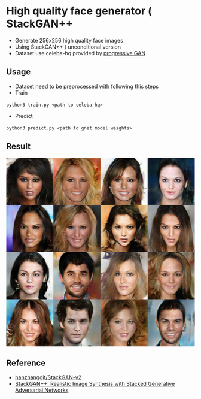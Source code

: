 #	High quality face generator ( StackGAN++
*	Generate 256x256 high quality face images
*	Using StackGAN++ ( unconditional version
*	Dataset use celeba-hq provided by [progressive GAN](https://github.com/tkarras/progressive_growing_of_gans/tree/original-theano-version)

##	Usage
*	Dataset need to be preprocessed with following [this steps](https://github.com/willylulu/celeba-hq-modified)
*	Train

`python3 train.py <path to celeba-hq>`

*	Predict

`python3 predict.py <path to gnet model weights>`

##	Result
<img src="https://github.com/willylulu/GanExample/blob/master/HQ_FaceCreation_StackGANv2/fakefaces/face5.png?raw=true">

##	Reference
*	[hanzhanggit/StackGAN-v2](https://github.com/hanzhanggit/StackGAN-v2)
*	[StackGAN++: Realistic Image Synthesis with Stacked Generative Adversarial Networks](https://arxiv.org/abs/1710.10916)
